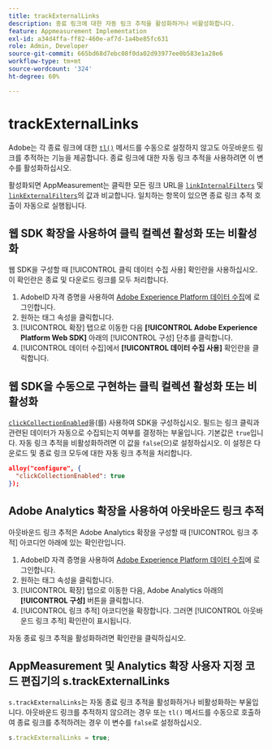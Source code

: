 ```yaml
---
title: trackExternalLinks
description: 종료 링크에 대한 자동 링크 추적을 활성화하거나 비활성화합니다.
feature: Appmeasurement Implementation
exl-id: a34d4ffa-ff82-460e-af7d-1a4be85fc631
role: Admin, Developer
source-git-commit: 665bd68d7ebc08f0da02d93977ee0b583e1a28e6
workflow-type: tm+mt
source-wordcount: '324'
ht-degree: 60%

---
```


# trackExternalLinks

Adobe는 각 종료 링크에 대한 [`tl()`](../functions/tl-method.md) 메서드를 수동으로 설정하지 않고도 아웃바운드 링크를 추적하는 기능을 제공합니다. 종료 링크에 대한 자동 링크 추적을 사용하려면 이 변수를 활성화하십시오.

활성화되면 AppMeasurement는 클릭한 모든 링크 URL을 [`linkInternalFilters`](linkinternalfilters.md) 및 [`linkExternalFilters`](linkexternalfilters.md)의 값과 비교합니다. 일치하는 항목이 있으면 종료 링크 추적 호출이 자동으로 실행됩니다.

## 웹 SDK 확장을 사용하여 클릭 컬렉션 활성화 또는 비활성화

웹 SDK을 구성할 때 [!UICONTROL 클릭 데이터 수집 사용] 확인란을 사용하십시오. 이 확인란은 종료 및 다운로드 링크를 모두 처리합니다.

1. AdobeID 자격 증명을 사용하여 [Adobe Experience Platform 데이터 수집](https://experience.adobe.com/data-collection)에 로그인합니다.
1. 원하는 태그 속성을 클릭합니다.
1. [!UICONTROL 확장] 탭으로 이동한 다음 **[!UICONTROL Adobe Experience Platform Web SDK]** 아래의 [!UICONTROL 구성] 단추를 클릭합니다.
1. [!UICONTROL 데이터 수집]에서 **[!UICONTROL 데이터 수집 사용]** 확인란을 클릭합니다.

## 웹 SDK을 수동으로 구현하는 클릭 컬렉션 활성화 또는 비활성화

[`clickCollectionEnabled`](https://experienceleague.adobe.com/docs/experience-platform/edge/fundamentals/configuring-the-sdk.html#clickCollectionEnabled)을(를) 사용하여 SDK을 구성하십시오. 필드는 링크 클릭과 관련된 데이터가 자동으로 수집되는지 여부를 결정하는 부울입니다. 기본값은 `true`입니다. 자동 링크 추적을 비활성화하려면 이 값을 `false`(으)로 설정하십시오. 이 설정은 다운로드 및 종료 링크 모두에 대한 자동 링크 추적을 처리합니다.

```json
alloy("configure", {
  "clickCollectionEnabled": true
});
```

## Adobe Analytics 확장을 사용하여 아웃바운드 링크 추적

아웃바운드 링크 추적은 Adobe Analytics 확장을 구성할 때 [!UICONTROL 링크 추적] 아코디언 아래에 있는 확인란입니다.

1. AdobeID 자격 증명을 사용하여 [Adobe Experience Platform 데이터 수집](https://experience.adobe.com/data-collection)에 로그인합니다.
2. 원하는 태그 속성을 클릭합니다.
3. [!UICONTROL 확장] 탭으로 이동한 다음, Adobe Analytics 아래의 **[!UICONTROL 구성]** 버튼을 클릭합니다.
4. [!UICONTROL 링크 추적] 아코디언을 확장합니다. 그러면 [!UICONTROL 아웃바운드 링크 추적] 확인란이 표시됩니다.

자동 종료 링크 추적을 활성화하려면 확인란을 클릭하십시오.

## AppMeasurement 및 Analytics 확장 사용자 지정 코드 편집기의 s.trackExternalLinks

`s.trackExternalLinks`는 자동 종료 링크 추적을 활성화하거나 비활성화하는 부울입니다. 아웃바운드 링크를 추적하지 않으려는 경우 또는 `tl()` 메서드를 수동으로 호출하여 종료 링크를 추적하려는 경우 이 변수를 `false`로 설정하십시오.

```js
s.trackExternalLinks = true;
```

